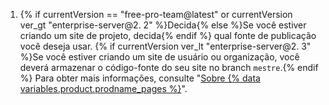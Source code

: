 1. {% if currentVersion == "free-pro-team@latest" or currentVersion ver_gt "enterprise-server@2. 2" %}Decida{% else %}Se você estiver criando um site de projeto, decida{% endif %} qual fonte de publicação você deseja usar. {% if currentVersion ver_lt "enterprise-server@2. 3" %}Se você estiver criando um site de usuário ou organização, você deverá armazenar o código-fonte do seu site no branch `mestre`.{% endif %} Para obter mais informações, consulte "[Sobre {% data variables.product.prodname_pages %}](/articles/about-github-pages#publishing-sources-for-github-pages-sites)".
